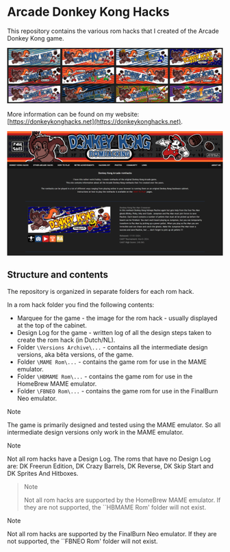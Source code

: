 # Arcade Donkey Kong Hacks

This repository contains the various rom hacks that I created of the Arcade Donkey Kong game.

<img src="https://github.com/PaulGoes/Arcade-Donkey-Kong-Hacks/blob/main/DK%20Arcade%20hacks.png?raw=true" width="700">

More information can be found on my website: [https://donkeykonghacks.net](https://donkeykonghacks.net).

<img src="https://github.com/PaulGoes/Arcade-Donkey-Kong-Hacks/blob/main/Screen%20donkeykonghacks.net.png" width="700">

## Structure and contents

The repository is organized in separate folders for each rom hack.

In a rom hack folder you find the following contents:

- Marquee for the game - the image for the rom hack - usually displayed at the top of the cabinet.
- Design Log for the game - written log of all the design steps taken to create the rom hack (in Dutch/NL).
- Folder ``\Versions Archive\...`` - contains all the intermediate design versions, aka bêta versions, of the game.
- Folder ``\MAME Rom\...`` - contains the game rom for use in the MAME emulator.
- Folder ``\HBMAME Rom\...`` - contains the game rom for use in the HomeBrew MAME emulator.
- Folder ``\FBNEO Rom\...`` - contains the game rom for use in the FinalBurn Neo emulator.

> [!NOTE]
> The game is primarily designed and tested using the MAME emulator. So all intermediate design versions only work in the MAME emulator.

> [!NOTE]
> Not all rom hacks have a Design Log. The roms that have no Design Log are: DK Freerun Edition, DK Crazy Barrels, DK Reverse, DK Skip Start and DK Sprites And Hitboxes.

> > [!NOTE]
> Not all rom hacks are supported by the HomeBrew MAME emulator. If they are not supported, the ``HBMAME Rom' folder will not exist.

> [!NOTE]
> Not all rom hacks are supported by the FinalBurn Neo emulator. If they are not supported, the ``FBNEO Rom' folder will not exist.
